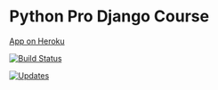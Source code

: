 # Python Pro Django Course

 [App on Heroku](https://pythonprodjango-sam.herokuapp.com/) 

[![Build Status](https://app.travis-ci.com/sambiase/curso-django.svg?branch=main)](https://app.travis-ci.com/sambiase/curso-django)

[![Updates](https://pyup.io/repos/github/sambiase/curso-django/shield.svg)](https://pyup.io/repos/github/sambiase/curso-django/)